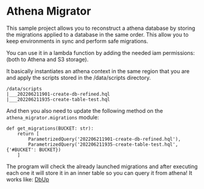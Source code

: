 # Athena Migrator

This sample project allows you to reconstruct a athena database by storing the migrations applied to a database in the same order. This allow you to keep environments in sync and perform safe migrations.

You can use it in a lambda function by adding the needed iam permissions: (both to Athena and S3 storage).

It basically instantiates an athena context in the same region that you are and apply the scripts stored in the /data/scripts directory.

```
/data/scripts
|___202206211901-create-db-refined.hql
|___202206211935-create-table-test.hql
```

And then you also need to update the following method on the `athena_migrator.migrations` module:

```
def get_migrations(BUCKET: str):
    return [
        ParametrizedQuery('202206211901-create-db-refined.hql'),
        ParametrizedQuery('202206211935-create-table-test.hql', {'#BUCKET': BUCKET})
    ]
```

The program will check the already launched migrations and after executing each one it will store it in an inner table so you can query it from athena! It works like: [DbUp](https://dbup.readthedocs.io/en/latest/)


